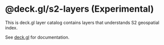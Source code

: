 # @deck.gl/s2-layers (Experimental)

This is deck.gl layer catalog contains layers that understands S2 geospatial index.

See [deck.gl](http://deck.gl) for documentation.
